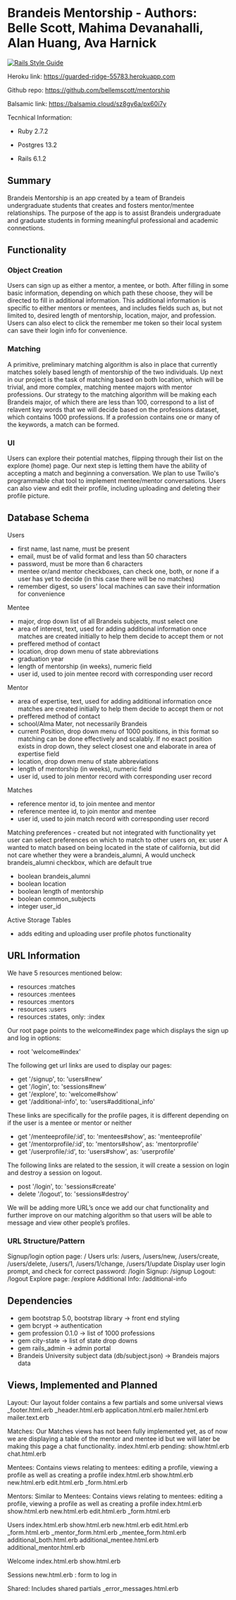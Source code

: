 # Brandeis Mentorship - Authors: Belle Scott, Mahima Devanahalli, Alan Huang, Ava Harnick

[![Rails Style Guide](https://img.shields.io/badge/code_style-rubocop-brightgreen.svg)](https://github.com/rubocop/rubocop-rails)

Heroku link: https://guarded-ridge-55783.herokuapp.com

Github repo: https://github.com/bellemscott/mentorship

Balsamic link: https://balsamiq.cloud/sz8gy6a/px60i7y

Tecnhical Information:

* Ruby 2.7.2

* Postgres 13.2

* Rails 6.1.2

## Summary

Brandeis Mentorship is an app created by a team of Brandeis undergraduate students that creates and fosters mentor/mentee relationships. The purpose of the app is to assist Brandeis undergraduate and graduate students in forming meaningful professional and academic connections. 

## Functionality


### Object Creation
Users can sign up as either a mentor, a mentee, or both. After filling in some basic information, depending on which path these choose, they will be directed to fill in additional information. This additional information is specific to either mentors or mentees, and includes fields such as, but not limited to, desired length of mentorship, location, major, and profession. Users can also elect to click the remember me token so their local system can save their login info for convenience.

### Matching
A primitive, preliminary matching algorithm is also in place that currently matches solely based length of mentorship of the two individuals. Up next in our project is the task of matching based on both location, which will be trivial, and more complex, matching mentee majors with mentor professions. Our strategy to the matching algorithm will be making each Brandeis major, of which there are less than 100, correspond to a list of relavent key words that we will decide based on the professions dataset, which contains 1000 professions. If a profession contains one or many of the keywords, a match can be formed. 

### UI
Users can explore their potential matches, flipping through their list on the explore (home) page. Our next step is letting them have the ability of accepting a match and beginning a conversation. We plan to use Twilio's programmable chat tool to implement mentee/mentor conversations. Users can also view and edit their profile, including uploading and deleting their profile picture.

## Database Schema 

Users
* first name, last name, must be present
* email, must be of valid format and less than 50 characters
* password, must be more than 6 characters
* mentee or/and mentor checkboxes, can check one, both, or none if a user has yet to decide (in this case there will be no matches)
* remember digest, so users' local machines can save their information for convenience 

Mentee
* major, drop down list of all Brandeis subjects, must select one
* area of interest, text, used for adding additional information once matches are created initially to help them decide to accept them or not
* preffered method of contact
* location, drop down menu of state abbreviations
* graduation year
* length of mentorship (in weeks), numeric field 
* user id, used to join mentee record with corresponding user record

Mentor
* area of expertise, text, used for adding additional information once matches are created initially to help them decide to accept them or not
* preffered method of contact
* school/Alma Mater, not necessarily Brandeis
* current Position, drop down menu of 1000 positions, in this format so matching can be done effectively and scalably. If no exact position exists in drop down, they select closest one and elaborate in area of expertise field
* location, drop down menu of state abbreviations
* length of mentorship (in weeks), numeric field
* user id, used to join mentor record with corresponding user record

Matches
* reference mentor id, to join mentee and mentor
* reference mentee id, to join mentor and mentee
* user id, used to join match record with corresponding user record

Matching preferences - created but not integrated with functionality yet
user can select preferences on which to match to other users on, ex: user A wanted to match based on being located in the state of california, but did not care whether they were a brandeis_alumni, A would uncheck brandeis_alumni checkbox, which are default true
* boolean brandeis_alumni
* boolean location
* boolean length of mentorship
* boolean common_subjects
* integer user_id

Active Storage Tables
* adds editing and uploading user profile photos functionality 

## URL Information

We have 5 resources mentioned below: 

  * resources :matches
  * resources :mentees
  * resources :mentors
  * resources :users
  * resources :states, only: :index

Our root page points to the welcome#index page which displays the sign up and log in options: 

  * root 'welcome#index'

The following get url links are used to display our pages:

  * get  '/signup',  to: 'users#new'
  * get    '/login',   to: 'sessions#new'
  * get    '/explore',   to: 'welcome#show'
  * get     '/additional-info', to: 'users#additional_info'

These links are specifically for the profile pages, it is different depending on if the user is a mentee or mentor or neither

  * get '/menteeprofile/:id', to: 'mentees#show', as: 'menteeprofile'
  * get '/mentorprofile/:id', to: 'mentors#show', as: 'mentorprofile'
  * get '/userprofile/:id', to: 'users#show', as: 'userprofile'

The following links are related to the session, it will create a session on login and destroy a session on logout. 

  * post   '/login',   to: 'sessions#create'
  * delete '/logout',  to: 'sessions#destroy'

We will be adding more URL’s once we add our chat functionality and further improve on our matching algorithm so that users will be able to message and view other people’s profiles.

### URL Structure/Pattern
Signup/login option page: /
Users urls: /users, /users/new, /users/create, /users/delete, /users/1, /users/1/change, /users/1/update
Display user login prompt, and check for correct password: /login
Signup: /signup
Logout: /logout
Explore page: /explore
Additional Info: /additional-info

## Dependencies

* gem bootstrap 5.0, bootstrap library -> front end styling
* gem bcrypt -> authentication
* gem profession 0.1.0 -> list of 1000 professions
* gem city-state -> list of state drop downs
* gem rails_admin -> admin portal
* Brandeis University subject data (db/subject.json) -> Brandeis majors data

## Views, Implemented and Planned

Layout: Our layout folder contains a few partials and some universal views
	_footer.html.erb
	_header.html.erb
	application.html.erb
	mailer.html.erb
	mailer.text.erb

Matches: Our Matches views has not been fully implemented yet, as of now we are displaying a table of the mentor and mentee id but we will later be making this page a chat
functionality.
	index.html.erb
	pending: show.html.erb
			chat.html.erb

Mentees: Contains views relating to mentees: editing a profile, viewing a profile as well as creating a profile 
	index.html.erb
	show.html.erb
	new.html.erb
	edit.html.erb
	_form.html.erb

Mentors: Similar to Mentees: Contains views relating to mentees: editing a profile, viewing a profile as well as creating a profile 
	index.html.erb
	show.html.erb
	new.html.erb
	edit.html.erb
	_form.html.erb

Users 
	index.html.erb
	show.html.erb
	new.html.erb
	edit.html.erb
	_form.html.erb
	_mentor_form.html.erb
	_mentee_form.html.erb
	additional_both.html.erb
	additional_mentee.html.erb
	additional_mentor.html.erb
	
Welcome 
	index.html.erb
	show.html.erb

Sessions
	new.html.erb : form to log in 

Shared: Includes shared partials
	_error_messages.html.erb
